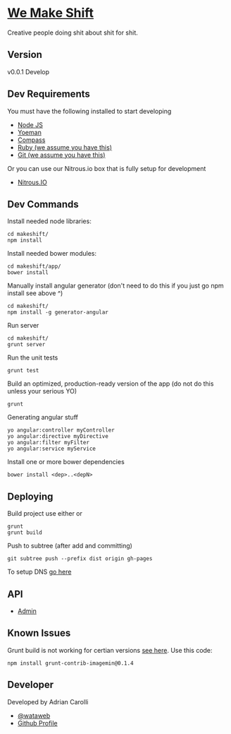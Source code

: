 # [We Make Shift](http://www.wemakeshift.com)

Creative people doing shit about shit for shit.

## Version

v0.0.1 Develop

## Dev Requirements

You must have the following installed to start developing

+ [Node JS](http://nodejs.org/)
+ [Yoeman](http://yeoman.io/)
+ [Compass](http://compass-style.org/install/)
+ [Ruby (we assume you have this)](https://www.ruby-lang.org/en/downloads/)
+ [Git (we assume you have this)](https://help.github.com/articles/set-up-git)

Or you can use our Nitrous.io box that is fully setup for development

+ [Nitrous.IO](https://www.nitrous.io/app#/boxes)

## Dev Commands

Install needed node libraries:

	cd makeshift/
	npm install

Install needed bower modules:

	cd makeshift/app/
	bower install

Manually install angular generator (don't need to do this if you just go npm install see above ^)

	cd makeshift/
	npm install -g generator-angular

Run server

    cd makeshift/
    grunt server

Run the unit tests 

    grunt test

Build an optimized, production-ready version of the app (do not do this unless your serious YO)

    grunt

Generating angular stuff

	yo angular:controller myController
	yo angular:directive myDirective
	yo angular:filter myFilter
	yo angular:service myService

Install one or more bower dependencies

	bower install <dep>..<depN>

## Deploying

Build project use either or

	grunt
	grunt build

Push to subtree (after add and committing)

	git subtree push --prefix dist origin gh-pages

To setup DNS [go here](https://help.github.com/articles/setting-up-a-custom-domain-with-pages)

## API

+ [Admin](http://makeshift-rails.herokuapp.com/admin/login)

## Known Issues

Grunt build is not working for certian versions [see here](https://github.com/yeoman/generator-webapp/issues/140). Use this code:

	npm install grunt-contrib-imagemin@0.1.4

## Developer

Developed by Adrian Carolli

+ [@wataweb](http://twitter.com/wataweb)
+ [Github Profile](http://github.com/watadarkstar)
